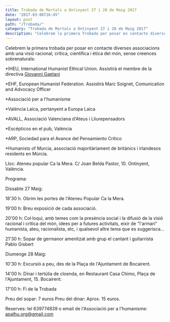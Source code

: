 ```yaml
---
title: Trobada de Mortals a Ontinyent 27 i 28 de Maig 2017
date: "2017-03-06T16:45"
layout: post
path: "/Trobada/"
category: "Trobada de Mortals a Ontinyent 27 i 28 de Maig 2017"
description: "Celebrem la primera Trobada per posar en contacte diverses"
---
```

Celebrem la primera trobada per posar en contacte diverses associacions amb una visió racional, crítica, científica i ètica del món, sense creences sobrenaturals:


*IHEU, International Humanist Ethical Union. Assistirà el membre de la directiva <a href="http://iheu.org/about/staff-and-representatives/" target="_blank">Giovanni Gaetani</a>

*EHF, European Humanist Federation. Assistirà Marc Soignet, Comunication and Advocacy Officer

*Associació per a l'humanisme

*València Laica, pertanyent a Europa Laica

*AVALL, Associació Valenciana d'Ateus i Lliurepensadors

*Escépticos en el pub, València

*ARP, Sociedad para el Avance del Pensamiento Crítico

*Humanists of Murcia, associació majoritàriament de britànics i irlandesos residents en Múrcia.



Lloc: Ateneu popular Ca la Mera. C/ Joan Belda Pastor, 10. Ontinyent, València.

Programa:

 Dissabte 27 Maig:

  18'30 h. Obrim les portes de l'Ateneu Popular Ca la Mera.

  19'00 h: Breu exposició de cada associació.

  20'00 h: Col·loqui, amb temes com la presència social i la difusió
de la visió racional i crítica del món, idees per a futures
activitats, eixir de "l'armari" humanista, ateu, racionalista, etc, i qualsevol altre tema que es suggerisca...

  21'30 h: Sopar de germanor amenitzat amb grup el cantant i guitarrista Pablo Gisbert

 Diumenge 28 Maig:

   10'30 h: Excursió a peu, des de la Plaça de l'Ajuntament de Bocairent.

   14'00 h: Dinar i tertúlia de cloenda, en Restaurant Casa Chimo, Plaça de l'Ajuntament, 15. Bocairent.

   17'00 h: Fi de la Trobada

 Preu del sopar: 7 euros   Preu del dinar: Aprox. 15 euros.

 Reserves: tel 639774839 o email de l'Associació per a l'humanisme: apalhu.org@gmail.com
